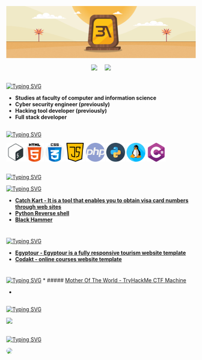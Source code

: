 <!-- Github README -->
<p align="center">
  <img src="assets/banner.jpg">
</p>

<p align="center"><a href="https://github.com/AhmedAbdAlalim-3A">
<img height="165" src="https://github-readme-stats.vercel.app/api?username=AhmedAbdAlalim-3A&show_icons=true&include_all_commits=true&title_color=f7a617&icon_color=f7a617&theme=react&cache_seconds=3200&hide_border=true" /></a>
&nbsp;&nbsp;&nbsp;
<a href="https://github.com/AhmedAbdAlalim-3A"><img src="https://github-readme-stats.vercel.app/api/top-langs/?username=AhmedAbdAlalim-3A&title_color=f7a617&icon_color=f7a617&layout=compact&theme=react&hide_border=true" />
</a></p>

##

[![Typing SVG](https://readme-typing-svg.herokuapp.com?font=Fira+Code&size=25&pause=1000&color=f7a617&repeat=false&width=435&lines=About+me%3A)](https://github.com/AhmedAbdAlalim-3A)
 * <b>Studies at faculty of computer and information science</b>
 * <b>Cyber security engineer (previously)</b>
 * <b>Hacking tool developer  (previously)</b>
 * <b>Full stack developer</b>
##
  
[![Typing SVG](https://readme-typing-svg.herokuapp.com?font=Fira+Code&size=25&pause=1000&color=f7a617&repeat=false&width=435&lines=Languages+and+Tools%3A)](https://github.com/AhmedAbdAlalim-3A)
<p><img title="shell" alt="shell" width="50px" src="assets/shell.png"/><img title="html-5" alt="html-5" width="50px" src="assets/html-5.png"/> <img title="css" alt="css" width="50px" src="assets/css.png"/> <img title="java-script" alt="java-script" width="50px" src="assets/java-script.png"/> <img title="php" alt="php" width="50px" src="assets/php.png"/> <img title="snakes" alt="snakes" width="50px" src="assets/snakes.png"/> <img title="linux" alt="linux" width="50px" src="assets/linux.png"/> <img title="c-sharp" alt="c-sharp" width="50px" src="assets/c-sharp.png"/></p>
  
##
[![Typing SVG](https://readme-typing-svg.herokuapp.com?font=Fira+Code&size=25&pause=1000&color=f7a617&repeat=false&width=435&lines=Activities%3A)](https://github.com/AhmedAbdAlalim-3A)

  [![Typing SVG](https://readme-typing-svg.herokuapp.com?font=Fira+Code&size=15&pause=1000&color=f7a617&repeat=false&width=435&lines=Security+Tool%3A)](https://github.com/AhmedAbdAlalim-3A)
  <div>
   <ul> 
      <li><b>
        <a href="https://github.com/AhmedAbdAlalim-3A/catch-kart">Catch Kart - It is a tool that enables you to obtain visa card numbers through web sites</a></b>
      </li>
      <li><b>
        <a href="https://github.com/AhmedAbdAlalim-3A/Python-Reverse.shell">Python Reverse shell</a></b>
      </li>
       <li><b>
         <a href="https://github.com/AhmedAbdAlalim-3A/Black-Hammer">Black Hammer</a></b>
      </li>
    </ul>
  </div>
  
  #
   [![Typing SVG](https://readme-typing-svg.herokuapp.com?font=Fira+Code&size=15&pause=1000&color=f7a617&repeat=false&width=435&lines=Front+End%3A)](https://github.com/AhmedAbdAlalim-3A)
  <div>
    <ul>
      <li><b>
        <a href="https://github.com/AhmedAbdAlalim-3A/Egyptour">Egyptour - Egyptour is a fully responsive tourism website template</a></b>
      </li> 
      <li><b> <a href="https://github.com/AhmedAbdAlalim-3A/Codakt">Codakt - online courses website template</a></b> 
      </li> 
    </ul> 
  </div>
   
  #
   [![Typing SVG](https://readme-typing-svg.herokuapp.com?font=Fira+Code&size=15&pause=1000&color=f7a617&repeat=false&width=435&lines=CTF+Machines%3A)](https://github.com/AhmedAbdAlalim-3A)
    * ##### [Mother Of The World - TryHackMe CTF Machine](https://github.com/AhmedAbdAlalim-3A/Mother-of-the-world)
<div>
  <ul> 
    <li><b>
      <a href=""></a></b>
    </li>
  </ul>
</div>
   
##
  
[![Typing SVG](https://readme-typing-svg.herokuapp.com?font=Fira+Code&size=25&pause=1000&color=f7a617&repeat=false&width=435&lines=Github+Statistics%3A)](https://github.com/AhmedAbdAlalim-3A)
<p><a href="https://github.com/AhmedAbdAlalim-3A"><img width=650 src="https://github-profile-trophy.vercel.app/?username=AhmedAbdAlalim-3A&theme=dracula&no-frame=true&title=Followers,Stars,Commit,Repository,Issues"/></a></p>

##
  
[![Typing SVG](https://readme-typing-svg.herokuapp.com?font=Fira+Code&size=25&pause=1000&color=f7a617&repeat=false&width=435&lines=Get+in+Touch%3A)](https://github.com/AhmedAbdAlalim-3A)
<p><a href="https://www.linkedin.com/in/ahmed-abd-alalim-286768299/" target="_blank"><img src="https://img.shields.io/badge/-LinkedIn-%23f7a617?style=for-the-badge&logo=linkedin&logoColor=white" style="border-radius: 30px" target="_blank"></a></p>
